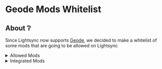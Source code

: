 # Geode Mods Whitelist

## About ❔
Since Lightsync now supports [Geode](https://geode-sdk.org), we decided to make a whitelist of some mods that are going to be allowed on Lightsync

<details>
  
<summary>Allowed Mods</summary>

* Better Edit
* Awesome Modifier Icons
* Improved Link Controls
* Better Progression
* Run Info
* Astral Projection
* Level Info
* Platformer Ghosts
* Art Importer
* Golden Best
* Improved Group View
* GD Share
* Startpos Switcher

</details>

<details>
  
<summary>Integrated Mods</summary>

* Godlike faces
* Discord Rich Presence (Different from the original mod)


</details>
